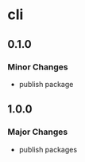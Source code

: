 # cli

## 0.1.0

### Minor Changes

- publish package

## 1.0.0

### Major Changes

- publish packages
